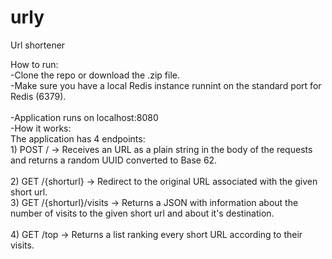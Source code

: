 # urly
Url shortener

How to run:<br/>
-Clone the repo or download the .zip file.<br/>
-Make sure you have a local Redis instance runnint on the standard port for Redis (6379).<br/>  
-Application runs on localhost:8080<br/>
-How it works:<br/>
 The application has 4 endpoints:<br/>
    1) POST /                     ->  Receives an URL as a plain string in the body of the requests and returns a random UUID converted to Base 62.<br/>  
    2) GET  /{shorturl}           ->  Redirect to the original URL associated with the given short url.<br/> 
    3) GET  /{shorturl}/visits    ->  Returns a JSON with information about the number of visits to the given short url and about it's destination.<br/>       
    4) GET  /top                  ->  Returns a list ranking every short URL according to their visits.
